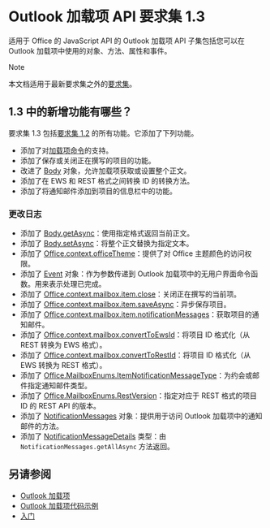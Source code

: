 # <a name="outlook-add-in-api-requirement-set-13"></a>Outlook 加载项 API 要求集 1.3

适用于 Office 的 JavaScript API 的 Outlook 加载项 API 子集包括您可以在 Outlook 加载项中使用的对象、方法、属性和事件。

> [!NOTE]
> 本文档适用于最新要求集之外的[要求集](/javascript/office/requirement-sets/outlook-api-requirement-sets)。 

## <a name="whats-new-in-13"></a>1.3 中的新增功能有哪些？

要求集 1.3 包括[要求集 1.2](../requirement-set-1.2/outlook-requirement-set-1.2.md) 的所有功能。它添加了下列功能。

- 添加了对[加载项命令](https://docs.microsoft.com/outlook/add-ins/add-in-commands-for-outlook)的支持。
- 添加了保存或关闭正在撰写的项目的功能。
- 改进了 [Body](/javascript/api/outlook_1_3/office.body) 对象，允许加载项获取或设置整个正文。
- 添加了在 EWS 和 REST 格式之间转换 ID 的转换方法。
- 添加了将通知邮件添加到项目的信息栏中的功能。

### <a name="change-log"></a>更改日志

- 添加了 [Body.getAsync](/javascript/api/outlook_1_3/office.body#getasync-coerciontype--options--callback-)：使用指定格式返回当前正文。
- 添加了 [Body.setAsync](/javascript/api/outlook_1_3/office.body#setasync-data--options--callback-)：将整个正文替换为指定文本。
- 添加了 [Office.context.officeTheme](office.context.md#officetheme-object)：提供了对 Office 主题颜色的访问权限。
- 添加了 [Event](/javascript/api/office/office.addincommands.event) 对象：作为参数传递到 Outlook 加载项中的无用户界面命令函数。用来表示处理已完成。
- 添加了 [Office.context.mailbox.item.close](office.context.mailbox.item.md#close)：关闭正在撰写的当前项。
- 添加了 [Office.context.mailbox.item.saveAsync](office.context.mailbox.item.md#saveasyncoptions-callback)：异步保存项目。
- 添加了 [Office.context.mailbox.item.notificationMessages](office.context.mailbox.item.md#notificationmessages-notificationmessagesjavascriptapioutlook13officenotificationmessages)：获取项目的通知邮件。
- 添加了 [Office.context.mailbox.convertToEwsId](office.context.mailbox.md#converttoewsiditemid-restversion--string)：将项目 ID 格式化（从 REST 转换为 EWS 格式）。
- 添加了 [Office.context.mailbox.convertToRestId](office.context.mailbox.md#converttorestiditemid-restversion--string)：将项目 ID 格式化（从 EWS 转换为 REST 格式）。
- 添加了 [Office.MailboxEnums.ItemNotificationMessageType](/javascript/api/outlook_1_3/office.mailboxenums.itemnotificationmessagetype)：为约会或邮件指定通知邮件类型。
- 添加了 [Office.MailboxEnums.RestVersion](/javascript/api/outlook_1_3/office.mailboxenums.restversion)：指定对应于 REST 格式的项目 ID 的 REST API 的版本。
- 添加了 [NotificationMessages](/javascript/api/outlook_1_3/office.notificationmessages) 对象：提供用于访问 Outlook 加载项中的通知邮件的方法。
- 添加了 [NotificationMessageDetails](/javascript/api/outlook_1_3/office.notificationmessagedetails) 类型：由 `NotificationMessages.getAllAsync` 方法返回。

## <a name="see-also"></a>另请参阅

- [Outlook 加载项](https://docs.microsoft.com/outlook/add-ins/)
- [Outlook 加载项代码示例](https://developer.microsoft.com/outlook/gallery/?filterBy=Outlook,Samples,Add-ins)
- [入门](https://docs.microsoft.com/outlook/add-ins/quick-start)